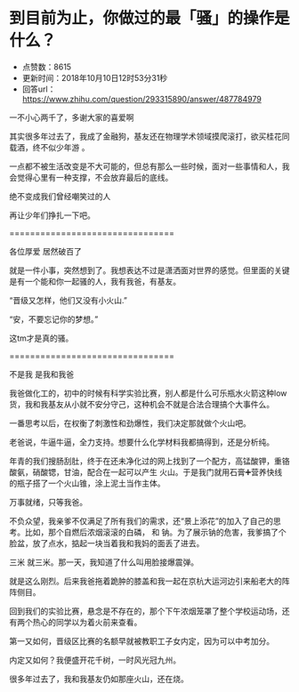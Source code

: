 # 到目前为止，你做过的最「骚」的操作是什么？
- 点赞数：8615
- 更新时间：2018年10月10日12时53分31秒
- 回答url：https://www.zhihu.com/question/293315890/answer/487784979
<body>
 <p data-pid="DntLCI96">一不小心两千了，多谢大家的喜爱啊</p>
 <p data-pid="VOGIlyjz">其实很多年过去了，我成了金融狗，基友还在物理学术领域摸爬滚打，欲买桂花同载酒，终不似少年游 。</p>
 <p data-pid="IDK-7arv">一点都不被生活改变是不大可能的，但总有那么一些时候，面对一些事情和人，我会觉得心里有一种支撑，不会放弃最后的底线。</p>
 <p data-pid="jwQo6wd-">绝不变成我们曾经嘲笑过的人</p>
 <p data-pid="LMnTQ_PE">再让少年们挣扎一下吧。</p>
 <p data-pid="Ryu_56oq">================================</p>
 <p data-pid="TzXZafCg">各位厚爱 居然破百了</p>
 <p data-pid="eWrQyAzG">就是一件小事，突然想到了。我想表达不过是潇洒面对世界的感觉。但里面的关键是有一个能和你一起骚的人，我有我爸，有基友。</p>
 <p data-pid="8FSg5q4J">“晋级又怎样，他们又没有小火山.”</p>
 <p data-pid="hDpSZKoP">“安，不要忘记你的梦想。”</p>
 <p data-pid="a0Upoz7n">这tm才是真的骚。</p>
 <p data-pid="Guvinjku">================================</p>
 <p data-pid="DJXb8UYn">不是我 是我和我爸</p>
 <p data-pid="kCIDfT7A">我爸做化工的，初中的时候有科学实验比赛，别人都是什么可乐瓶水火箭这种low货，我和我基友从小就不安分守己，这种机会不就是合法合理搞个大事件么。</p>
 <p data-pid="W21Hq_Sh">一番思考以后，在权衡了刺激性和劲爆性，我们决定那就做个火山吧。</p>
 <p data-pid="hHPiYqAg">老爸说，牛逼牛逼，全力支持。想要什么化学材料我都搞得到，还是分析纯。</p>
 <p data-pid="P3sSMp9q">年青的我们搜肠刮肚，终于在还未净化过的网上找到了一个配方，高锰酸钾，重铬酸氨，硝酸锶，甘油，配合在一起可以产生 火山。于是我门就用石膏➕营养快线的瓶子搭了一个火山锥，涂上泥土当作主体。</p>
 <p data-pid="SUUFembg">万事就绪，只等我爸。</p>
 <p data-pid="nrenK4Nx">不负众望，我亲爹不仅满足了所有我们的需求，还“景上添花”的加入了自己的思考。比如，那个自燃后浓烟滚滚的白磷， 和 钠。为了展示钠的危害，我爹搞了个脸盆，放了点水，掂起一块当着我和我妈的面丢了进去。</p>
 <p data-pid="SBkiMBe6">三米 就三米。那一天，我知道了什么叫用脸接爆震弹。</p>
 <p data-pid="DrzoKWdI">就是这么刚烈。后来我爸拖着跪肿的膝盖和我一起在京杭大运河边引来船老大的阵阵侧目。</p>
 <p data-pid="NyGj3Nmj">回到我们的实验比赛，悬念是不存在的，那个下午浓烟笼罩了整个学校运动场，还有两个热心的同学以为着火前来查看。</p>
 <p data-pid="7-KZo2bh">第一又如何，晋级区比赛的名额早就被教职工子女内定，因为可以中考加分。</p>
 <p data-pid="n5RIDoQS">内定又如何？我便盛开花千树，一时风光冠九州。</p>
 <p data-pid="QCKzyX1V">很多年过去了，我和我基友仍如那座火山，还在烧。</p>
</body>